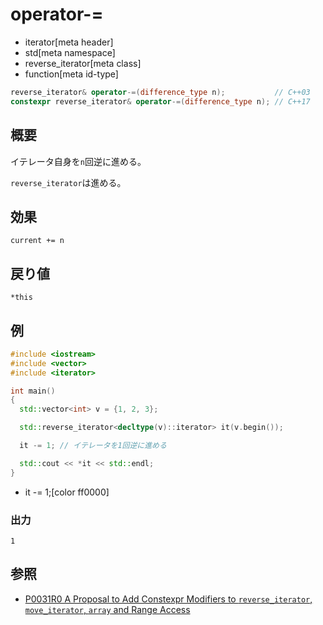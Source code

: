 # operator-=
* iterator[meta header]
* std[meta namespace]
* reverse_iterator[meta class]
* function[meta id-type]

```cpp
reverse_iterator& operator-=(difference_type n);           // C++03
constexpr reverse_iterator& operator-=(difference_type n); // C++17
```

## 概要
イテレータ自身を`n`回逆に進める。

`reverse_iterator`は進める。


## 効果
`current += n`


## 戻り値
`*this`


## 例
```cpp example
#include <iostream>
#include <vector>
#include <iterator>

int main()
{
  std::vector<int> v = {1, 2, 3};

  std::reverse_iterator<decltype(v)::iterator> it(v.begin());

  it -= 1; // イテレータを1回逆に進める

  std::cout << *it << std::endl;
}
```
* it -= 1;[color ff0000]

### 出力
```
1
```

## 参照
- [P0031R0 A Proposal to Add Constexpr Modifiers to `reverse_iterator`, `move_iterator`, `array` and Range Access](http://www.open-std.org/jtc1/sc22/wg21/docs/papers/2015/p0031r0.html)
